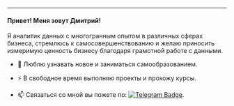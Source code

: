 ----------------
<p>

   #### Привет! Меня зовут Дмитрий!
   
   Я аналитик данных с многогранным опытом в различных сферах бизнеса, стремлюсь к самосовершенствованию и желаю приносить измеримую ценность бизнесу благодаря грамотной работе с данными.

- :telescope: Люблю узнавать новое и заниматься самообразованием.

- :zap: В свободное время выполняю проекты и прохожу курсы.

- :mailbox: Связаться со мной вы пожете по: [![Telegram Badge](https://img.shields.io/badge/-Telegram-blue?style=flat&logo=Telegram&logoColor=white)](https://t.me/SPECTRRODIUM)</a>.
